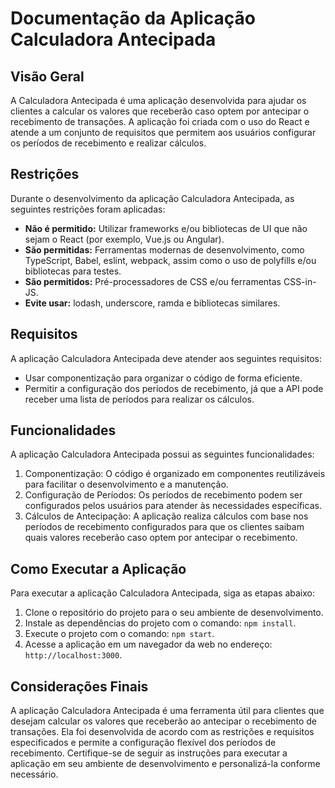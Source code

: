 # Documentação da Aplicação Calculadora Antecipada

## Visão Geral
A Calculadora Antecipada é uma aplicação desenvolvida para ajudar os clientes a calcular os valores que receberão caso optem por antecipar o recebimento de transações. A aplicação foi criada com o uso do React e atende a um conjunto de requisitos que permitem aos usuários configurar os períodos de recebimento e realizar cálculos.

## Restrições
Durante o desenvolvimento da aplicação Calculadora Antecipada, as seguintes restrições foram aplicadas:

- **Não é permitido:** Utilizar frameworks e/ou bibliotecas de UI que não sejam o React (por exemplo, Vue.js ou Angular).
- **São permitidas:** Ferramentas modernas de desenvolvimento, como TypeScript, Babel, eslint, webpack, assim como o uso de polyfills e/ou bibliotecas para testes.
- **São permitidos:** Pré-processadores de CSS e/ou ferramentas CSS-in-JS.
- **Evite usar:** lodash, underscore, ramda e bibliotecas similares.

## Requisitos
A aplicação Calculadora Antecipada deve atender aos seguintes requisitos:

- Usar componentização para organizar o código de forma eficiente.
- Permitir a configuração dos períodos de recebimento, já que a API pode receber uma lista de períodos para realizar os cálculos.

## Funcionalidades
A aplicação Calculadora Antecipada possui as seguintes funcionalidades:

1. Componentização: O código é organizado em componentes reutilizáveis para facilitar o desenvolvimento e a manutenção.
2. Configuração de Períodos: Os períodos de recebimento podem ser configurados pelos usuários para atender às necessidades específicas.
3. Cálculos de Antecipação: A aplicação realiza cálculos com base nos períodos de recebimento configurados para que os clientes saibam quais valores receberão caso optem por antecipar o recebimento.

## Como Executar a Aplicação
Para executar a aplicação Calculadora Antecipada, siga as etapas abaixo:

1. Clone o repositório do projeto para o seu ambiente de desenvolvimento.
2. Instale as dependências do projeto com o comando: `npm install`.
3. Execute o projeto com o comando: `npm start`.
4. Acesse a aplicação em um navegador da web no endereço: `http://localhost:3000`.

## Considerações Finais
A aplicação Calculadora Antecipada é uma ferramenta útil para clientes que desejam calcular os valores que receberão ao antecipar o recebimento de transações. Ela foi desenvolvida de acordo com as restrições e requisitos especificados e permite a configuração flexível dos períodos de recebimento. Certifique-se de seguir as instruções para executar a aplicação em seu ambiente de desenvolvimento e personalizá-la conforme necessário.
